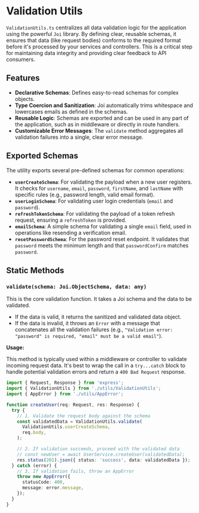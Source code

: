 # Validation Utils

`ValidationUtils.ts` centralizes all data validation logic for the application using the powerful `Joi` library. By defining clear, reusable schemas, it ensures that data (like request bodies) conforms to the required format before it's processed by your services and controllers. This is a critical step for maintaining data integrity and providing clear feedback to API consumers.

## Features

- **Declarative Schemas**: Defines easy-to-read schemas for complex objects.
- **Type Coercion and Sanitization**: Joi automatically trims whitespace and lowercases emails as defined in the schemas.
- **Reusable Logic**: Schemas are exported and can be used in any part of the application, such as in middleware or directly in route handlers.
- **Customizable Error Messages**: The `validate` method aggregates all validation failures into a single, clear error message.

## Exported Schemas

The utility exports several pre-defined schemas for common operations:

- **`userCreateSchema`**: For validating the payload when a new user registers. It checks for `username`, `email`, `password`, `firstName`, and `lastName` with specific rules (e.g., password length, valid email format).
- **`userLoginSchema`**: For validating user login credentials (`email` and `password`).
- **`refreshTokenSchema`**: For validating the payload of a token refresh request, ensuring a `refreshToken` is provided.
- **`emailSchema`**: A simple schema for validating a single `email` field, used in operations like resending a verification email.
- **`resetPasswordSchema`**: For the password reset endpoint. It validates that `password` meets the minimum length and that `passwordConfirm` matches `password`.

## Static Methods

### `validate(schema: Joi.ObjectSchema, data: any)`

This is the core validation function. It takes a Joi schema and the data to be validated.

- If the data is valid, it returns the sanitized and validated data object.
- If the data is invalid, it throws an `Error` with a message that concatenates all the validation failures (e.g., `"Validation error: "password" is required, "email" must be a valid email"`).

**Usage:**

This method is typically used within a middleware or controller to validate incoming request data. It's best to wrap the call in a `try...catch` block to handle potential validation errors and return a `400 Bad Request` response.

```typescript
import { Request, Response } from 'express';
import { ValidationUtils } from './utils/ValidationUtils';
import { AppError } from './utils/AppError';

function createUser(req: Request, res: Response) {
  try {
    // 1. Validate the request body against the schema
    const validatedData = ValidationUtils.validate(
      ValidationUtils.userCreateSchema,
      req.body,
    );

    // 2. If validation succeeds, proceed with the validated data
    // const newUser = await UserService.createUser(validatedData);
    res.status(201).json({ status: 'success', data: validatedData });
  } catch (error) {
    // 3. If validation fails, throw an AppError
    throw new AppError({
      statusCode: 400,
      message: error.message,
    });
  }
}
```
